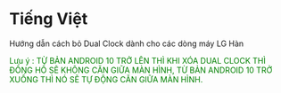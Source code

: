 # Tiếng Việt

Hướng dẫn cách bỏ Dual Clock dành cho các dòng máy LG Hàn

<span style="color: green"> Lưu ý : TỪ BẢN ANDROID 10 TRỞ LÊN THÌ KHI XÓA DUAL CLOCK THÌ ĐỒNG HỒ SẼ KHÔNG 
CĂN GIỮA MÀN HÌNH, TỪ BẢN ANDROID 10 TRỞ XUỐNG THÌ NÓ SẼ TỰ ĐỘNG CĂN GIỮA MÀN HÌNH. </span>
